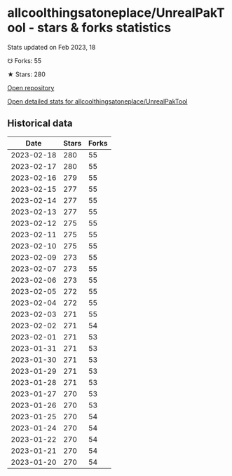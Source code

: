 # allcoolthingsatoneplace/UnrealPakTool - stars & forks statistics

Stats updated on Feb 2023, 18

☋ Forks: 55

★ Stars: 280

[Open repository](https://github.com/allcoolthingsatoneplace/UnrealPakTool)

[Open detailed stats for allcoolthingsatoneplace/UnrealPakTool](https://reviewgithub.com/rep/allcoolthingsatoneplace/UnrealPakTool)

## Historical data
| Date | Stars | Forks |
|------|-------|-------|
| 2023-02-18 | 280 | 55 | 
| 2023-02-17 | 280 | 55 | 
| 2023-02-16 | 279 | 55 | 
| 2023-02-15 | 277 | 55 | 
| 2023-02-14 | 277 | 55 | 
| 2023-02-13 | 277 | 55 | 
| 2023-02-12 | 275 | 55 | 
| 2023-02-11 | 275 | 55 | 
| 2023-02-10 | 275 | 55 | 
| 2023-02-09 | 273 | 55 | 
| 2023-02-07 | 273 | 55 | 
| 2023-02-06 | 273 | 55 | 
| 2023-02-05 | 272 | 55 | 
| 2023-02-04 | 272 | 55 | 
| 2023-02-03 | 271 | 55 | 
| 2023-02-02 | 271 | 54 | 
| 2023-02-01 | 271 | 53 | 
| 2023-01-31 | 271 | 53 | 
| 2023-01-30 | 271 | 53 | 
| 2023-01-29 | 271 | 53 | 
| 2023-01-28 | 271 | 53 | 
| 2023-01-27 | 270 | 53 | 
| 2023-01-26 | 270 | 53 | 
| 2023-01-25 | 270 | 54 | 
| 2023-01-24 | 270 | 54 | 
| 2023-01-22 | 270 | 54 | 
| 2023-01-21 | 270 | 54 | 
| 2023-01-20 | 270 | 54 | 

